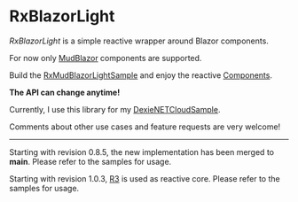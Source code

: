 # RxBlazorLight

*RxBlazorLight* is a simple reactive wrapper around Blazor components.

For now only [MudBlazor](https://mudblazor.com/) components are supported.

Build the [RxMudBlazorLightSample](https://github.com/b-straub/RxBlazorLight/tree/main/RxMudBlazorLightSample) and enjoy the reactive [Components](https://github.com/b-straub/RxBlazorLight/tree/main/RxMudBlazorLightTestBase/Components).

**The API can change anytime!**

Currently, I use this library for my [DexieNETCloudSample](https://github.com/b-straub/DexieNET/tree/master/DexieNETCloudSample).

Comments about other use cases and feature requests are very welcome!

---

Starting with revision 0.8.5, the new implementation has been merged to **main**. Please refer to the samples for usage.

Starting with revision 1.0.3, [R3](https://github.com/Cysharp/R3) is used as reactive core. Please refer to the samples for usage.